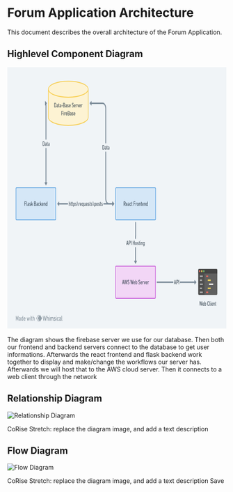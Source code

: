 # Forum Application Architecture

This document describes the overall architecture of the Forum Application. 

## Highlevel Component Diagram

<img src="HighLevel Components.png" height=600>

The diagram shows the firebase server we use for our database. Then both our frontend and backend servers connect to the database to get user informations. Afterwards the react frontend and flask backend work together to display and make/change the workflows our server has. Afterwards we will host that to the AWS cloud server. Then it connects to a web client through the network

## Relationship Diagram

![Relationship Diagram](relationship_diagram)

CoRise Stretch: replace the diagram image, and add a text description

## Flow Diagram

![Flow Diagram](flow_diagram)

CoRise Stretch: replace the diagram image, and add a text description
 Save
